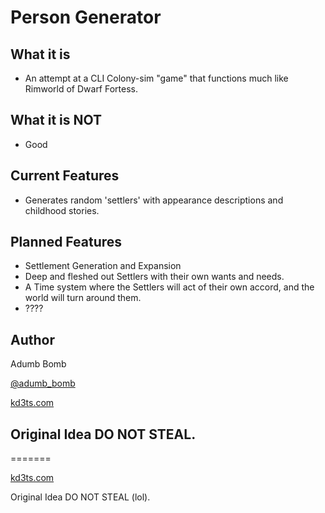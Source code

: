 # Person Generator

## What it is
* An attempt at a CLI Colony-sim "game" that functions much like Rimworld of Dwarf Fortess. 

## What it is NOT
* Good 

## Current Features
* Generates random 'settlers' with appearance descriptions and childhood stories. 

## Planned Features
* Settlement Generation and Expansion
* Deep and fleshed out Settlers with their own wants and needs.
* A Time system where the Settlers will act of their own accord, and the world will turn around them.
* ????

## Author
Adumb Bomb

[@adumb_bomb](https://twitter.com/adumb_bomb)

[kd3ts.com](https://kd3ts.com)

## Original Idea DO NOT STEAL.
=======

[kd3ts.com](https://kd3ts.com)

Original Idea DO NOT STEAL (lol).

